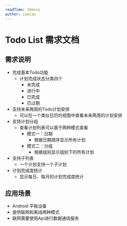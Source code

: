 ```yaml
---
readTime: 10mins
author: LeoCao
---
```


# Todo List 需求文档
## 需求说明
- 完成基本Todo功能
  - 计划完成状态分类四个
    - 未完成
    - 进行中
    - 已完成
    - 已过期
- 支持未来两周的Todo计划安排
  - 可以在一个类似日历的视图中查看未来两周的计划安排
- 支持计划分组
  - 查看计划列表可以基于两种模式查看
    - 模式一：日期
      - 根据日期顺序显示所有计划
    - 模式二：分组
      - 根据组别显示组别下的所有计划
- 支持子列表
  - 一个计划支持一个子计划
- 计划完成度统计
  - 显示每日、每月的计划完成度统计

## 应用场景
- Android 平板设备
- 提供联网和离线两种模式
- 联网需要使用Api进行数据通信服务
